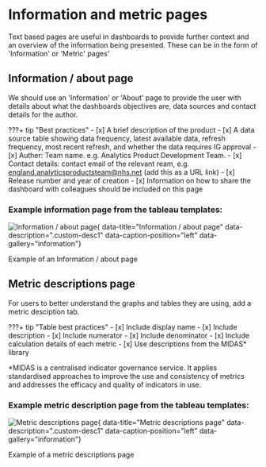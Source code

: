 # Information and metric pages
Text based pages are useful in dashboards to provide further context and an overview of the information being presented. These can be in the form of 'Information' or 'Metric' pages'

## Information / about page

We should use an 'Information' or 'About' page to provide the user with details about what the dashboards objectives are, data sources and contact details for the author.

???+ tip "Best practices"
    - [x] A brief description of the product
    - [x] A data source table showing data frequency, latest available data, refresh frequency, most recent refresh, and whether the data requires IG approval
    - [x] Auther: Team name. e.g. Analytics Product Development Team.
    - [x] Contact details: contact email of the relevant ream, e.g. england.analyticsproductsteam@nhs.net (add this as a URL link)
    - [x] Release number and year of creation
    - [x] Information on how to share the dashboard with colleagues should be included on this page


### Example information page from the tableau templates:

![Information / about page](../../images/information_page.png){ data-title="Information / about page" data-description=".custom-desc1" data-caption-position="left" data-gallery="information"}
<div class="glightbox-desc custom-desc1">
Example of an Information / about page
</div>



## Metric descriptions page

For users to better understand the graphs and tables they are using, add a metric desciption tab.


???+ tip "Table best practices"
    - [x] Include display name
    - [x] Include description
    - [x] Include numerator
    - [x] Include denominator
    - [x] Include calculation details of each metric
    - [x] Use descriptions from the MIDAS* library

*MIDAS is a centralised indicator governance service. It applies standardised approaches to improve the use and consistency of metrics and addresses the efficacy and quality of indicators in use. 

### Example metric description page from the tableau templates:

![Metric descriptions page](../../images/metrics_page.png){ data-title="Metric descriptions page" data-description=".custom-desc1" data-caption-position="left" data-gallery="information"}
<div class="glightbox-desc custom-desc1">
Example of a metric descriptions page
</div>